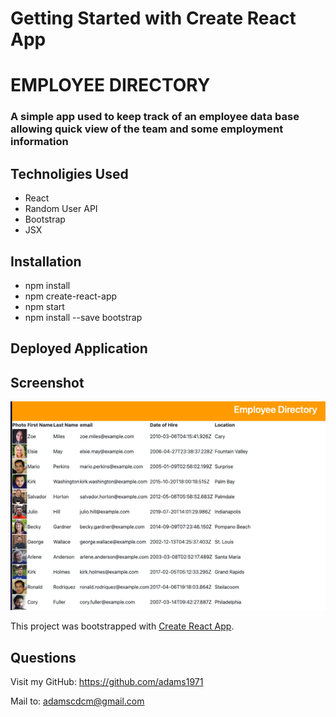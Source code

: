 # Getting Started with Create React App

# EMPLOYEE DIRECTORY
### A simple app used to keep track of an employee data base allowing quick view of the team and some employment information 

## Technoligies Used 
- React 
- Random User API
- Bootstrap
- JSX

## Installation 
- npm install
- npm create-react-app
- npm start
- npm install --save bootstrap  

## Deployed Application 


## Screenshot 
![assets/ScreenShotReactEmpDir.png](assets/ScreenShotReactEmpDir.png)

This project was bootstrapped with [Create React App](https://github.com/facebook/create-react-app).

## Questions
Visit my GitHub: https://github.com/adams1971

Mail to: [adamscdcm@gmail.com](mailto:adamscdc@gmail.com)

